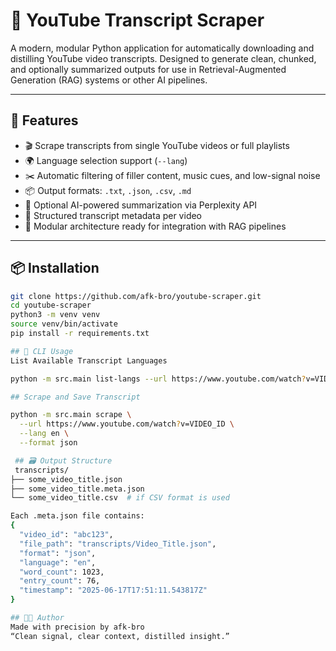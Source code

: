 # 🧠 YouTube Transcript Scraper

A modern, modular Python application for automatically downloading and distilling YouTube video transcripts. Designed to generate clean, chunked, and optionally summarized outputs for use in Retrieval-Augmented Generation (RAG) systems or other AI pipelines.

---

## 🚀 Features

- 🎬 Scrape transcripts from single YouTube videos or full playlists
- 🌍 Language selection support (`--lang`)
- ✂️ Automatic filtering of filler content, music cues, and low-signal noise
- 📦 Output formats: `.txt`, `.json`, `.csv`, `.md`
- 🧠 Optional AI-powered summarization via Perplexity API
- 📂 Structured transcript metadata per video
- 🧱 Modular architecture ready for integration with RAG pipelines

---

## 📦 Installation

```bash
git clone https://github.com/afk-bro/youtube-scraper.git
cd youtube-scraper
python3 -m venv venv
source venv/bin/activate
pip install -r requirements.txt

## 🧪 CLI Usage
List Available Transcript Languages

python -m src.main list-langs --url https://www.youtube.com/watch?v=VIDEO_ID

## Scrape and Save Transcript

python -m src.main scrape \
  --url https://www.youtube.com/watch?v=VIDEO_ID \
  --lang en \
  --format json

 ## 🗃 Output Structure
 transcripts/
├── some_video_title.json
├── some_video_title.meta.json
└── some_video_title.csv  # if CSV format is used

Each .meta.json file contains:
{
  "video_id": "abc123",
  "file_path": "transcripts/Video_Title.json",
  "format": "json",
  "language": "en",
  "word_count": 1023,
  "entry_count": 76,
  "timestamp": "2025-06-17T17:51:11.543817Z"
}

## 👨‍💻 Author
Made with precision by afk-bro
“Clean signal, clear context, distilled insight.”